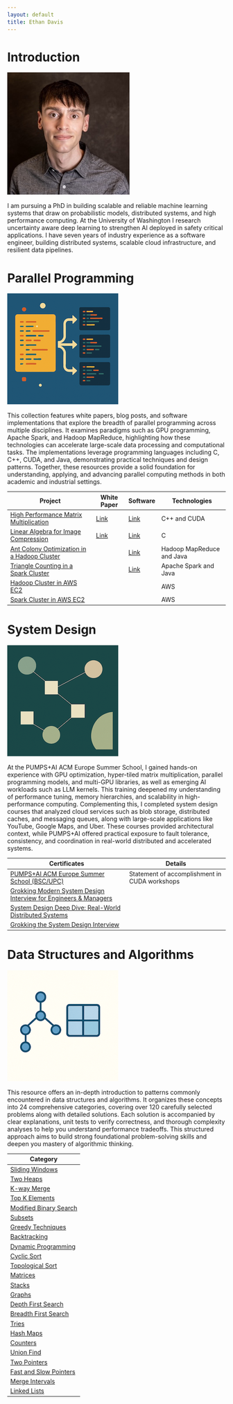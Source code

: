 ```yaml
---
layout: default
title: Ethan Davis
---
```


# Introduction

![Ethan Davis](./media/ethan_davis.jpg)

I am pursuing a PhD in building scalable and reliable machine learning systems that draw on probabilistic models, distributed systems, and high performance computing. At the University of Washington I research uncertainty aware deep learning to strengthen AI deployed in safety critical applications. I have seven years of industry experience as a software engineer, building distributed systems, scalable cloud infrastructure, and resilient data pipelines.

# Parallel Programming

![Parallel Programming](./media/parallel_programming.png)

This collection features white papers, blog posts, and software implementations that explore the breadth of parallel programming across multiple disciplines. It examines paradigms such as GPU programming, Apache Spark, and Hadoop MapReduce, highlighting how these technologies can accelerate large-scale data processing and computational tasks. The implementations leverage programming languages including C, C++, CUDA, and Java, demonstrating practical techniques and design patterns. Together, these resources provide a solid foundation for understanding, applying, and advancing parallel computing methods in both academic and industrial settings.

| Project | White Paper | Software | Technologies
|---|---|---|---|
| [High Performance Matrix Multiplication](https://medium.com/parallel-programming/high-performance-matrix-multiplication-402031cfc162) | [Link](https://arxiv.org/abs/2509.04594) | [Link](https://github.com/davisethan/gemm/tree/main) | C++ and CUDA |
| [Linear Algebra for Image Compression](https://medium.com/parallel-programming/linear-algebra-for-image-compression-2c0eebb8098c) | [Link](https://github.com/davisethan/eigenface/blob/main/Linear_Algebra_for_Image_Compression.pdf) | [Link](https://github.com/davisethan/eigenface/tree/main) | C |
| [Ant Colony Optimization in a Hadoop Cluster](https://medium.com/parallel-programming/ant-colony-optimization-aco-in-a-hadoop-cluster-0b37e89098f3) | | [Link](https://github.com/davisethan/parallel_programming/tree/main/Hadoop/AntColonyOptimization) | Hadoop MapReduce and Java |
| [Triangle Counting in a Spark Cluster](https://medium.com/parallel-programming/triangle-counting-in-a-spark-cluster-ed10b006093f) | | [Link](https://github.com/davisethan/parallel_programming/tree/main/Spark/TriangleCounting) | Apache Spark and Java |
| [Hadoop Cluster in AWS EC2](https://medium.com/parallel-programming/hadoop-cluster-in-aws-ec2-ac982d91b1f6) | | | AWS |
| [Spark Cluster in AWS EC2](https://medium.com/parallel-programming/spark-cluster-in-aws-ec2-8cd3e0992d99) | | | AWS |

# System Design

![System Design](./media/system_design.png)

At the PUMPS+AI ACM Europe Summer School, I gained hands-on experience with GPU optimization, hyper-tiled matrix multiplication, parallel programming models, and multi-GPU libraries, as well as emerging AI workloads such as LLM kernels. This training deepened my understanding of performance tuning, memory hierarchies, and scalability in high-performance computing. Complementing this, I completed system design courses that analyzed cloud services such as blob storage, distributed caches, and messaging queues, along with large-scale applications like YouTube, Google Maps, and Uber. These courses provided architectural context, while PUMPS+AI offered practical exposure to fault tolerance, consistency, and coordination in real-world distributed and accelerated systems.

| Certificates | Details |
|---|---|
| [PUMPS+AI ACM Europe Summer School (BSC/UPC)](/assets/certs/Statement%20of%20Accomplishment_PUMPS+AI25_Ethan%20Davis.pdf) | Statement of accomplishment in CUDA workshops
| [Grokking Modern System Design Interview for Engineers & Managers](https://www.educative.io/verify-certificate/j2l3BzfGxmqPLvK7rFj0XPoOxzm7hA)
| [System Design Deep Dive: Real-World Distributed Systems](https://www.educative.io/verify-certificate/1j8yMXCLZZP9EAxJncyv2BjoOn9Xsp)
| [Grokking the System Design Interview](https://www.educative.io/verify-certificate/ovykgD5jjxrh8vK8og5ZWBSW4QZYj7BX6Tq)

# Data Structures and Algorithms

![Data Structures and Algorithms](./media/dsa.png)

This resource offers an in-depth introduction to patterns commonly encountered in data structures and algorithms. It organizes these concepts into 24 comprehensive categories, covering over 120 carefully selected problems along with detailed solutions. Each solution is accompanied by clear explanations, unit tests to verify correctness, and thorough complexity analyses to help you understand performance tradeoffs. This structured approach aims to build strong foundational problem-solving skills and deepen you mastery of algorithmic thinking.

| Category
|---
| [Sliding Windows](https://medium.com/data-structures-and-algorithms-dsa/sliding-windows-23727d654d8a)
| [Two Heaps](https://medium.com/data-structures-and-algorithms-dsa/two-heaps-1cafc6d0ef39)
| [K-way Merge](https://medium.com/data-structures-and-algorithms-dsa/k-way-merge-10fcb84661f5)
| [Top K Elements](https://medium.com/data-structures-and-algorithms-dsa/top-k-elements-e4e6643eb7d2)
| [Modified Binary Search](https://medium.com/data-structures-and-algorithms-dsa/modified-binary-search-c5cc1c71a5c5)
| [Subsets](https://medium.com/data-structures-and-algorithms-dsa/subsets-415a98cbb7bc)
| [Greedy Techniques](https://medium.com/data-structures-and-algorithms-dsa/greedy-techniques-1191967c51c0)
| [Backtracking](https://medium.com/data-structures-and-algorithms-dsa/backtracking-eff87a3b5d00)
| [Dynamic Programming](https://medium.com/data-structures-and-algorithms-dsa/dynamic-programming-4744e5653ca8)
| [Cyclic Sort](https://medium.com/data-structures-and-algorithms-dsa/cyclic-sort-d8d37284bdc0)
| [Topological Sort](https://medium.com/data-structures-and-algorithms-dsa/topological-sort-3b6bbaf83397)
| [Matrices](https://medium.com/data-structures-and-algorithms-dsa/matrices-5f8d54af9416)
| [Stacks](https://medium.com/data-structures-and-algorithms-dsa/stacks-6f36eaa4191a)
| [Graphs](https://medium.com/data-structures-and-algorithms-dsa/graphs-a952a51c5861)
| [Depth First Search](https://medium.com/data-structures-and-algorithms-dsa/depth-first-search-7a46feb6ffdf)
| [Breadth First Search](https://medium.com/data-structures-and-algorithms-dsa/breadth-first-search-e33939b988e9)
| [Tries](https://medium.com/data-structures-and-algorithms-dsa/tries-b0e48a6f307b)
| [Hash Maps](https://medium.com/data-structures-and-algorithms-dsa/hash-maps-ad87a06d14c6)
| [Counters](https://medium.com/data-structures-and-algorithms-dsa/counters-a2fcd3da83b2)
| [Union Find](https://medium.com/data-structures-and-algorithms-dsa/union-find-98e2df0877a3)
| [Two Pointers](https://medium.com/data-structures-and-algorithms-dsa/two-pointers-0f8561d167fd)
| [Fast and Slow Pointers](https://medium.com/data-structures-and-algorithms-dsa/fast-and-slow-pointers-7efd27bd375f)
| [Merge Intervals](https://medium.com/data-structures-and-algorithms-dsa/merge-intervals-32d3bf785e6b)
| [Linked Lists](https://medium.com/data-structures-and-algorithms-dsa/linked-lists-0ef5dc363fde)
